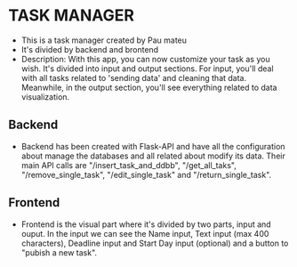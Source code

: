 # TASK MANAGER
 - This is a task manager created by Pau mateu
 - It's divided by backend and brontend
 - Description: With this app, you can now customize your task as you wish. It's divided 
    into input and output sections. For input, you'll deal with all tasks related to 'sending data' 
    and cleaning that data. Meanwhile, in the output section, you'll see everything related to data 
    visualization.
 
## Backend
 - Backend has been created with Flask-API and have all the configuration about manage the databases and 
   all related about modify its data. Their main API calls are "/insert_task_and_ddbb", "/get_all_taks",
   "/remove_single_task", "/edit_single_task" and "/return_single_task".


## Frontend
 - Frontend is the visual part where it's divided by two parts, input and ouput. In the input we can see the 
   Name input, Text input (max 400 characters), Deadline input and Start Day input (optional) and a button to 
   "pubish a new task".


